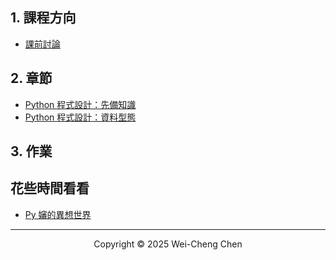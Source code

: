 ## 1. 課程方向

-   [課前討論](./課前討論/課前討論.pdf)
<!--
-   基本 python([類似方向](https://www.books.com.tw/products/0010961496?sloc=main))
-   資料結構([類似方向](https://www.books.com.tw/products/E050254313?sloc=main))
-   演算法([類似方向](https://www.books.com.tw/products/0010998927?sloc=main))
-   機器學習([類似方向](https://www.books.com.tw/products/0011016130?sloc=main))
-   深度學習([類似方向](https://www.books.com.tw/products/0010901055?sloc=main))
-   -->

## 2. 章節

-   [Python 程式設計：先備知識](./Python程式設計：先備知識/Python程式設計：先備知識.pdf)
-   [Python 程式設計：資料型態](./Python程式設計：資料型態/Python程式設計：資料型態.pdf)

<!-- -   [先備知識](./先備知識.md) -->
<!-- -   [判斷式](./判斷式.md) -->

## 3. 作業

<!-- -   2025.07.14：文件【[先備知識](./先備知識.md)】、【[判斷式](./判斷式.md)】、a001(講解)、a002(HW)、a003(HW)、a004(HW)、a006(HW) -->

## 花些時間看看

-   [Py 嬸的異想世界](https://www.youtube.com/playlist?list=PLL0pENo5JAxSZu6ez7bvDdKicRC_7spL-)

---

<p align="center">
  Copyright © 2025 Wei-Cheng Chen
</p>
